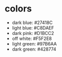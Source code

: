 # colors

- dark blue: #27418C
- light blue: #C8DAEF
- dark pink: #D1BCC2
- off white: #F5F2E8
- light green: #97B6AA
- dark green: #428774

